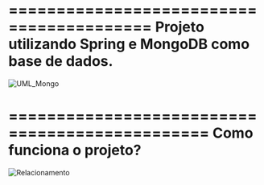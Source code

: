 =========================================
Projeto utilizando Spring e MongoDB como base de dados.
===========================
![UML_Mongo](https://user-images.githubusercontent.com/104575935/198717130-608dba9f-6be2-4c13-a9c1-7999b68b8219.png)

===============================================
Como funciona o projeto?
========================================================
![Relacionamento](https://user-images.githubusercontent.com/104575935/198717420-f29c87c8-9339-4876-8742-fc3cf4b7d746.png)
